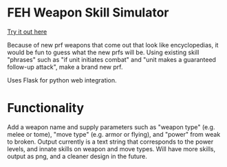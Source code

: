 # FEH Weapon Skill Simulator
[Try it out here](https://fehskillsim.herokuapp.com/)

Because of new prf weapons that come out that look like encyclopedias, it would be fun to guess what the new prfs will be.
Using existing skill "phrases" such as "if unit initiates combat" and "unit makes a guaranteed follow-up attack", make a brand new prf.

Uses Flask for python web integration.

# Functionality
Add a weapon name and supply parameters such as "weapon type" (e.g. melee or tome), "move type" (e.g. armor or flying),
and "power" from weak to broken.
Output currently is a text string that corresponds to the power levels, and innate skills on weapon and move types.
Will have more skills, output as png, and a cleaner design in the future.
